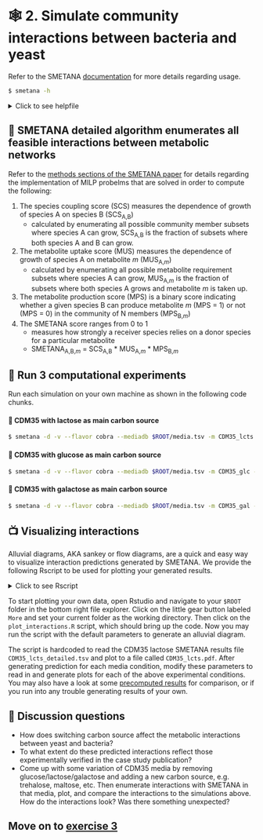 # 🕸️ 2. Simulate community interactions between bacteria and yeast

Refer to the SMETANA [documentation](https://smetana.readthedocs.io/en/latest/usage.html#) for more details regarding usage.

```bash
$ smetana -h
```
<details>
    <summary>Click to see helpfile</summary>
  
```

usage: smetana [-h] [-c COMMUNITIES.TSV] [-o OUTPUT] [--flavor FLAVOR]
               [-m MEDIA] [--mediadb MEDIADB]
               [-g | -d | -a ABIOTIC | -b BIOTIC] [-p P] [-n N] [-v] [-z]
               [--solver SOLVER] [--molweight] [--exclude EXCLUDE]
               [--no-coupling]
               MODELS [MODELS ...]

Calculate SMETANA scores for one or multiple microbial communities.

positional arguments:
  MODELS                
                        Multiple single-species models (one or more files).
                        
                        You can use wild-cards, for example: models/*.xml, and optionally protect with quotes to avoid automatic bash
                        expansion (this will be faster for long lists): "models/*.xml". 

optional arguments:
  -h, --help            show this help message and exit
  -c COMMUNITIES.TSV, --communities COMMUNITIES.TSV
                        
                        Run SMETANA for multiple (sub)communities.
                        The communities must be specified in a two-column tab-separated file with community and organism identifiers.
                        The organism identifiers should match the file names in the SBML files (without extension).
                        
                        Example:
                            community1	organism1
                            community1	organism2
                            community2	organism1
                            community2	organism3
                        
  -o OUTPUT, --output OUTPUT
                        Prefix for output file(s).
  --flavor FLAVOR       Expected SBML flavor of the input files (cobra or fbc2).
  -m MEDIA, --media MEDIA
                        Run SMETANA for given media (comma-separated).
  --mediadb MEDIADB     Media database file
  -g, --global          Run global analysis with MIP/MRO (faster).
  -d, --detailed        Run detailed SMETANA analysis (slower).
  -a ABIOTIC, --abiotic ABIOTIC
                        Test abiotic perturbations with given list of compounds.
  -b BIOTIC, --biotic BIOTIC
                        Test biotic perturbations with given list of species.
  -p P                  Number of components to perturb simultaneously (default: 1).
  -n N                  
                        Number of random perturbation experiments per community (default: 1).
                        Selecting n = 0 will test all single species/compound perturbations exactly once.
  -v, --verbose         Switch to verbose mode
  -z, --zeros           Include entries with zero score.
  --solver SOLVER       Change default solver (current options: 'gurobi', 'cplex').
  --molweight           Use molecular weight minimization (recomended).
  --exclude EXCLUDE     List of compounds to exclude from calculations (e.g.: inorganic compounds).
  --no-coupling         Don't compute species coupling scores.
```
 </details>

  
## 🤝 SMETANA detailed algorithm enumerates all feasible interactions between metabolic networks

Refer to the [methods sections of the SMETANA paper](https://www.pnas.org/content/112/20/6449#sec-7) for details regarding the implementation of MILP probelms that are solved in order to compute the following:

1. The species coupling score (SCS) measures the dependence of growth of species A on species B (SCS<sub>A,B</sub>)
   - calculated by enumerating all possible community member subsets where species A can grow, SCS<sub>A,B</sub> is the fraction of subsets where both species A and B can grow.
2. The metabolite uptake score (MUS) measures the dependence of growth of species A on metabolite *m* (MUS<sub>A,*m*</sub>)
   - calculated by enumerating all possible metabolite requirement subsets where species A can grow, MUS<sub>A,*m*</sub> is the fraction of subsets where both species A grows and metabolite *m* is taken up.
3. The metabolite production score (MPS) is a binary score indicating whether a given species B can produce metabolite *m* (MPS = 1) or not (MPS = 0) in the community of N members (MPS<sub>B,*m*</sub>)
4. The SMETANA score ranges from 0 to 1
   - measures how strongly a receiver species relies on a donor species for a particular metabolite
   - SMETANA<sub>A,B,*m*</sub> = SCS<sub>A,B</sub> * MUS<sub>A,*m*</sub> * MPS<sub>B,*m*</sub>

## 🥼 Run 3 computational experiments

Run each simulation on your own machine as shown in the following code chunks.

#### 🐄 CDM35 with lactose as main carbon source

```bash
$ smetana -d -v --flavor cobra --mediadb $ROOT/media.tsv -m CDM35_lcts -o $ROOT/CDM35_lcts $ROOT/models/*.xml && paste $ROOT/CDM35_lcts_detailed.tsv 
```
  
#### 🍬 CDM35 with glucose as main carbon source

```bash
$ smetana -d -v --flavor cobra --mediadb $ROOT/media.tsv -m CDM35_glc -o $ROOT/CDM35_glc $ROOT/models/*.xml && paste $ROOT/CDM35_glc_detailed.tsv 
```

#### 🌌 CDM35 with galactose as main carbon source

```bash
$ smetana -d -v --flavor cobra --mediadb $ROOT/media.tsv -m CDM35_gal -o $ROOT/CDM35_gal $ROOT/models/*.xml && paste $ROOT/CDM35_gal_detailed.tsv 
```

## 📺 Visualizing interactions

Alluvial diagrams, AKA sankey or flow diagrams, are a quick and easy way to visualize interaction predictions generated by SMETANA. We provide the following Rscript to be used for plotting your generated results. 

<details>
    <summary>Click to see Rscript</summary>

https://github.com/franciscozorrilla/EMBOMicroCom/blob/905fb9fc674d2af731fc978079597f6027b15c1a/plot_interactions.R#L1-L23

  </details>

To start plotting your own data, open Rstudio and navigate to your `$ROOT` folder in the bottom right file explorer. Click on the little gear button labeled `More` and set your current folder as the working directory. Then click on the `plot_interactions.R` script, which should bring up the code. Now you may run the script with the default parameters to generate an alluvial diagram.
    
The script is hardcoded to read the CDM35 lactose SMETANA results file `CDM35_lcts_detailed.tsv` and plot to a file called `CDM35_lcts.pdf`. After generating prediction for each media condition, modify these parameters to read in and generate plots for each of the above experimental conditions. You may also have a look at some [precomputed results](https://github.com/franciscozorrilla/EMBOMicroCom/blob/main/exercises/precomputed_simulations.md) for comparison, or if you run into any trouble generating results of your own.

## 💎 Discussion questions
* How does switching carbon source affect the metabolic interactions between yeast and bacteria?
* To what extent do these predicted interactions reflect those experimentally verified in the case study publication?
* Come up with some variation of CDM35 media by removing glucose/lactose/galactose and adding a new carbon source, e.g. trehalose, maltose, etc. Then enumerate interactions with SMETANA in that media, plot, and compare the interactions to the simulations above. How do the interactions look? Was there something unexpected?

## Move on to [exercise 3](https://github.com/franciscozorrilla/EMBOMicroCom/blob/main/exercises/exercise_3.md)
